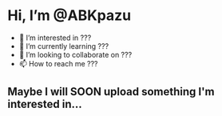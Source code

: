 # Hi, I’m @ABKpazu

- 👀 I’m interested in ???
- 🌱 I’m currently learning ???
- 💞️ I’m looking to collaborate on ???
- 📫 How to reach me ???

## Maybe I will SOON upload something I'm interested in...

<!---
ABKpazu/ABKpazu is a ✨ special ✨ repository because its `README.md` (this file) appears on your GitHub profile.
You can click the Preview link to take a look at your changes.
--->
